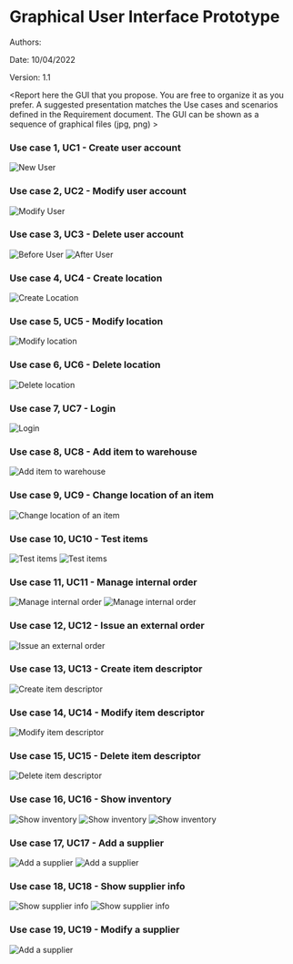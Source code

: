 # Graphical User Interface Prototype  

Authors:

Date: 10/04/2022

Version: 1.1

\<Report here the GUI that you propose. You are free to organize it as you prefer. A suggested presentation matches the Use cases and scenarios defined in the Requirement document. The GUI can be shown as a sequence of graphical files (jpg, png)  >

### Use case 1, UC1 - Create user account
![New User](/GUIs/New%20User.png)


### Use case 2, UC2 - Modify user account
![Modify User](/GUIs/Modify%20User.png)


### Use case 3, UC3 - Delete user account
![Before User](/GUIs/Users%20After.png)
![After User](/GUIs/Users%20Before.png)


### Use case 4, UC4 - Create location
![Create Location](/GUIs/Add%20location.png.png)


### Use case 5, UC5 - Modify location
![Modify location](/GUIs/ModifyLocation.png)


### Use case 6, UC6 - Delete location
![Delete location](/GUIs/Location.png)


### Use case 7, UC7 - Login
![Login](/GUIs/New%20User.png)


### Use case 8, UC8 - Add item to warehouse
![Add item to warehouse](/GUIs/Add%20Item.png)


### Use case 9, UC9 - Change location of an item
![Change location of an item](/GUIs/Move%20item.png)


### Use case 10, UC10 - Test items
![Test items](/GUIs/Test%20Items.png)
![Test items](/GUIs/Test%20Items%20copy.png)


### Use case 11, UC11 - Manage internal order
![Manage internal order](/GUIs/InternalOrder.png)
![Manage internal order](/GUIs/InternalManagement.png)


### Use case 12, UC12 - Issue an external order
![Issue an external order](/GUIs/ExternalOrders.png)


### Use case 13, UC13 - Create item descriptor
![Create item descriptor](/GUIs/Add%20item%20descriptor.png)


### Use case 14, UC14 - Modify item descriptor
![Modify item descriptor](/GUIs/Modify%20item%20descriptor%20copy.png)


### Use case 15, UC15 - Delete item descriptor
![Delete item descriptor](/GUIs/Items%20manager.png)


### Use case 16, UC16 - Show inventory
![Show inventory](/GUIs/Items.png)
![Show inventory](/GUIs/Cat.%20Drop.png)
![Show inventory](/GUIs/Items%20Cat.9%20copy.png)


### Use case 17, UC17 - Add a supplier
![Add a supplier](/GUIs/Add%20a%20supplier.png)
![Add a supplier](/GUIs/Add%20a%20supplier%20copy.png)


### Use case 18, UC18 - Show supplier info
![Show supplier info](/GUIs/Suppliers.png)
![Show supplier info](/GUIs/Supplier%20Info.png)


### Use case 19, UC19 - Modify a supplier
![Add a supplier](/GUIs/Modify%20supplier.png)